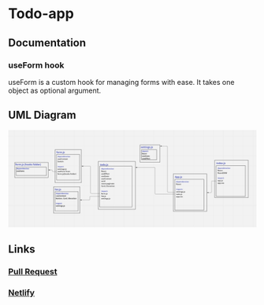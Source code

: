 # Todo-app

## Documentation

### useForm hook
useForm is a custom hook for managing forms with ease. It takes one object as optional argument. 

## UML Diagram

![](./images/useContextLab2.PNG)

## Links

### [Pull Request](https://github.com/hadeel999/todo-app/pull/2)

### [Netlify](https://63052b4aae051a04ff717de6--dainty-starburst-e5e17d.netlify.app/)